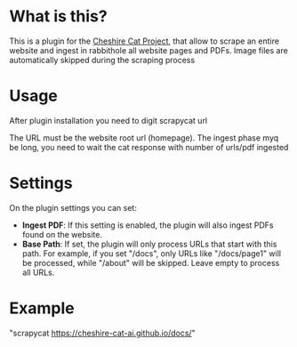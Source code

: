 # What is this?

This is a plugin for the [Cheshire Cat Project](https://github.com/pieroit/cheshire-cat), that allow to scrape an entire website and ingest in rabbithole all website pages and PDFs. Image files are automatically skipped during the scraping process

# Usage

After plugin installation you need to digit scrapycat url

The URL must be the website root url (homepage).
The ingest phase myq be long, you need to wait the cat response with number of urls/pdf ingested

# Settings

On the plugin settings you can set:

- **Ingest PDF**: If this setting is enabled, the plugin will also ingest PDFs found on the website.
- **Base Path**: If set, the plugin will only process URLs that start with this path. For example, if you set "/docs", only URLs like "/docs/page1" will be processed, while "/about" will be skipped. Leave empty to process all URLs.

# Example

"scrapycat https://cheshire-cat-ai.github.io/docs/"
